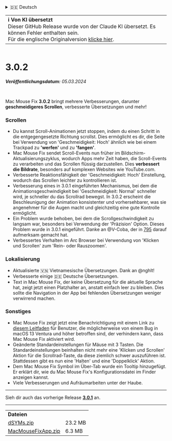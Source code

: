 <details>
<summary>🇩🇪 Deutsch</summary>

[🇬🇧 English (GitHub)](https://github.com/noah-nuebling/mac-mouse-fix/releases/tag/3.0.2)\
[🇦🇩 Català](https://redirect.macmousefix.com/?target=mmf-release&tag=3.0.2&locale=ca)\
**🇩🇪 Deutsch**\
[🇪🇸 Español](https://redirect.macmousefix.com/?target=mmf-release&tag=3.0.2&locale=es)\
[🇫🇷 Français](https://redirect.macmousefix.com/?target=mmf-release&tag=3.0.2&locale=fr)\
[🇮🇩 Indonesia](https://redirect.macmousefix.com/?target=mmf-release&tag=3.0.2&locale=id)\
[🇮🇹 Italiano](https://redirect.macmousefix.com/?target=mmf-release&tag=3.0.2&locale=it)\
[🇭🇺 Magyar](https://redirect.macmousefix.com/?target=mmf-release&tag=3.0.2&locale=hu)\
[🇳🇱 Nederlands](https://redirect.macmousefix.com/?target=mmf-release&tag=3.0.2&locale=nl)\
[🇵🇱 Polski](https://redirect.macmousefix.com/?target=mmf-release&tag=3.0.2&locale=pl)\
[🇧🇷 Português (Brasil)](https://redirect.macmousefix.com/?target=mmf-release&tag=3.0.2&locale=pt-BR)\
[🇵🇹 Português (Portugal)](https://redirect.macmousefix.com/?target=mmf-release&tag=3.0.2&locale=pt-PT)\
[🇷🇴 Română](https://redirect.macmousefix.com/?target=mmf-release&tag=3.0.2&locale=ro)\
[🇸🇪 Svenska](https://redirect.macmousefix.com/?target=mmf-release&tag=3.0.2&locale=sv)\
[🇻🇳 Tiếng Việt](https://redirect.macmousefix.com/?target=mmf-release&tag=3.0.2&locale=vi)\
[🇹🇷 Türkçe](https://redirect.macmousefix.com/?target=mmf-release&tag=3.0.2&locale=tr)\
[🇨🇿 Čeština](https://redirect.macmousefix.com/?target=mmf-release&tag=3.0.2&locale=cs)\
[🇬🇷 Ελληνικά](https://redirect.macmousefix.com/?target=mmf-release&tag=3.0.2&locale=el)\
[🇷🇺 Русский](https://redirect.macmousefix.com/?target=mmf-release&tag=3.0.2&locale=ru)\
[🇺🇦 Українська](https://redirect.macmousefix.com/?target=mmf-release&tag=3.0.2&locale=uk)\
[🇮🇱 עברית](https://redirect.macmousefix.com/?target=mmf-release&tag=3.0.2&locale=he)\
[🇸🇦 العربية](https://redirect.macmousefix.com/?target=mmf-release&tag=3.0.2&locale=ar)\
[🇮🇳 हिन्दी](https://redirect.macmousefix.com/?target=mmf-release&tag=3.0.2&locale=hi)\
[🇹🇭 ไทย](https://redirect.macmousefix.com/?target=mmf-release&tag=3.0.2&locale=th)\
[🇨🇳 中文 (简体)](https://redirect.macmousefix.com/?target=mmf-release&tag=3.0.2&locale=zh-Hans)\
[🇨🇳 中文 (繁體)](https://redirect.macmousefix.com/?target=mmf-release&tag=3.0.2&locale=zh-Hant)\
[🇭🇰 中文（香港)](https://redirect.macmousefix.com/?target=mmf-release&tag=3.0.2&locale=zh-HK)\
[🇯🇵 日本語](https://redirect.macmousefix.com/?target=mmf-release&tag=3.0.2&locale=ja)\
[🇰🇷 한국어](https://redirect.macmousefix.com/?target=mmf-release&tag=3.0.2&locale=ko)\
[Help translate Mac Mouse Fix to different languages!](https://github.com/noah-nuebling/mac-mouse-fix/discussions/731)
</details>
<table align=><td>
<b>ℹ️ Von KI übersetzt</b><br>
Dieser GitHub Release wurde von der Claude KI übersetzt. Es können Fehler enthalten sein.<br>
Für die englische Originalversion <a href="https://github.com/noah-nuebling/mac-mouse-fix/releases/tag/3.0.2">klicke hier</a>.
</td></table>

<table></table>

# 3.0.2
***Veröffentlichungsdatum:** 05.03.2024*

<br>

Mac Mouse Fix **3.0.2** bringt mehrere Verbesserungen, darunter **geschmeidigeres Scrollen**, verbesserte Übersetzungen und mehr!

### Scrollen

- Du kannst Scroll-Animationen jetzt stoppen, indem du einen Schritt in die entgegengesetzte Richtung scrollst. Dies ermöglicht es dir, die Seite bei Verwendung von 'Geschmeidigkeit: Hoch' ähnlich wie bei einem Trackpad zu **'werfen'** und zu **'fangen'**.
- Mac Mouse Fix sendet Scroll-Events nun früher im Bildschirm-Aktualisierungszyklus, wodurch Apps mehr Zeit haben, die Scroll-Events zu verarbeiten und das Scrollen flüssig darzustellen. Dies **verbessert die Bildrate**, besonders auf komplexen Websites wie YouTube.com.
- Verbesserte Reaktionsfähigkeit der 'Geschmeidigkeit: Hoch' Einstellung, wodurch das Scrollen leichter zu kontrollieren ist.
- Verbesserung eines in 3.0.1 eingeführten Mechanismus, bei dem die Animationsgeschwindigkeit bei 'Geschmeidigkeit: Normal' schneller wird, je schneller du das Scrollrad bewegst. In 3.0.2 erscheint die Beschleunigung der Animation konsistenter und vorhersehbarer, was sie angenehmer für die Augen macht und gleichzeitig eine gute Kontrolle ermöglicht.
- Ein Problem wurde behoben, bei dem die Scrollgeschwindigkeit zu langsam war, besonders bei Verwendung der 'Präzision' Option. Dieses Problem wurde in 3.0.1 eingeführt. Danke an @V-Coba, der in [795](https://github.com/noah-nuebling/mac-mouse-fix/issues/795) darauf aufmerksam gemacht hat.
- Verbessertes Verhalten im Arc Browser bei Verwendung von 'Klicken und Scrollen' zum 'Rein- oder Rauszoomen'.

### Lokalisierung

- Aktualisierte 🇻🇳 Vietnamesische Übersetzungen. Dank an @nghlt!
- Verbesserte einige 🇩🇪 Deutsche Übersetzungen.
- Text in Mac Mouse Fix, der keine Übersetzung für die aktuelle Sprache hat, zeigt jetzt einen Platzhalter an, anstatt einfach leer zu bleiben. Dies sollte die Navigation in der App bei fehlenden Übersetzungen weniger verwirrend machen.

### Sonstiges

- Mac Mouse Fix zeigt jetzt eine Benachrichtigung mit einem Link zu [diesem Leitfaden](https://github.com/noah-nuebling/mac-mouse-fix/discussions/861) für Benutzer, die möglicherweise von einem Bug in macOS 13 Ventura und höher betroffen sind, der verhindern kann, dass Mac Mouse Fix aktiviert wird.
- Geänderte Standardeinstellungen für Mäuse mit 3 Tasten. Die Standardeinstellungen beinhalten nicht mehr eine 'Klicken und Scrollen' Aktion für die Scrollrad-Taste, da diese ziemlich schwer auszuführen ist. Stattdessen gibt es nun eine 'Halten' und eine 'Doppelklick' Aktion.
- Dem Mac Mouse Fix Symbol im Über-Tab wurde ein Tooltip hinzugefügt. Er erklärt dir, wie du Mac Mouse Fix's Konfigurationsdatei im Finder anzeigen kannst.
- Viele Verbesserungen und Aufräumarbeiten unter der Haube.

---

Sieh dir auch das vorherige Release [**3.0.1**](https://redirect.macmousefix.com/?target=mmf-release&tag=3.0.1&locale=de) an.

---

<table align="start">
<tr>
    <td colspan=2>
        <b>Dateien</b>
    </td>
</tr>
<tr>
    <td><a href="https://github.com/noah-nuebling/mac-mouse-fix/releases/download/3.0.2/dSYMs.zip">dSYMs.zip</a></td>
    <td>23.2 MB</td>
</tr>
<tr>
    <td><a href="https://github.com/noah-nuebling/mac-mouse-fix/releases/download/3.0.2/MacMouseFixApp.zip">MacMouseFixApp.zip</a></td>
    <td>6.3 MB</td>
</tr>
</table>